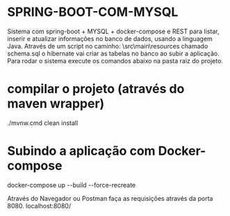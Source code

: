 # SPRING-BOOT-COM-MYSQL
Sistema com spring-boot + MYSQL + docker-compose e REST para listar, inserir e atualizar informações no banco de dados, usando a linguagem Java.
Através de um script no caminho: \src\main\resources chamado schema.sql o  hibernate vai criar as tabelas no banco ao subir a aplicação.
Para rodar o sistema execute os comandos abaixo na pasta raiz do projeto.

# compilar o projeto (através do maven wrapper)
./mvnw.cmd clean install


# Subindo a aplicação com Docker-compose
docker-compose up --build --force-recreate

Através do Navegador ou Postman faça as requisições através da porta 8080.
localhost:8080/